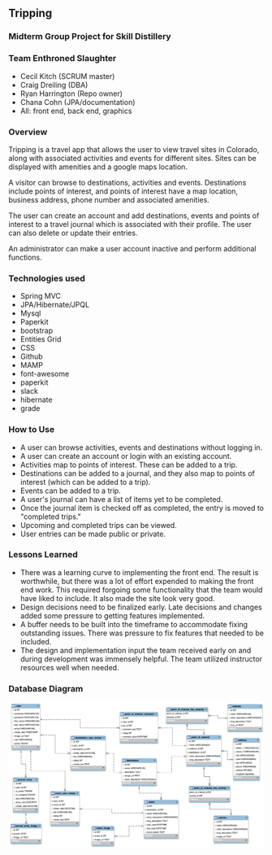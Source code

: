 ## Tripping

### Midterm Group Project for Skill Distillery

### Team Enthroned Slaughter
* Cecil Kitch (SCRUM master)
* Craig Dreiling (DBA)
* Ryan Harrington (Repo owner)
* Chana Cohn (JPA/documentation)
* All: front end, back end, graphics

### Overview
Tripping is a travel app that allows the user to view travel sites in Colorado, along
with associated activities and events for different sites. Sites can be displayed with
amenities and a google maps location.

A visitor can browse to destinations, activities and events. Destinations include points of interest, 
and points of interest have a map location, business address, phone number and associated
amenities.

The user can create an account and add destinations, events and points of interest to a travel journal 
which is associated with their profile. The user can also delete or update their entries.

An administrator can make a user account inactive and perform additional functions.

### Technologies used
* Spring MVC
* JPA/Hibernate/JPQL
* Mysql
* Paperkit
* bootstrap
* Entities Grid
* CSS
* Github
* MAMP
* font-awesome
* paperkit
* slack
* hibernate
* grade

### How to Use
* A user can browse activities, events and destinations without logging in.
* A user can create an account or login with an existing account.
* Activities map to points of interest. These can be added to a trip.
* Destinations can be added to a journal, and they also map to points of interest
(which can be added to a trip).
* Events can be added to a trip.
* A user's journal can have a list of items yet to be completed.
* Once the journal item is checked off as completed, the entry is moved to "completed trips."
* Upcoming and completed trips can be viewed.
* User entries can be made public or private.

### Lessons Learned
* There was a learning curve to implementing the front end. The result is worthwhile,
but there was a lot of effort expended to making the front end work. This required
forgoing some functionality that the team would have liked to include. It also made the
site look very good.
* Design decisions need to be finalized early. Late decisions and changes added some
pressure to getting features implemented.
* A buffer needs to be built into the timeframe to accommodate fixing outstanding
issues. There was pressure to fix features that needed to be included.
* The design and implementation input the team received early on and during development
was immensely helpful. The team utilized instructor resources well when needed.

### Database Diagram
![Tripping](trippingdb.png)
